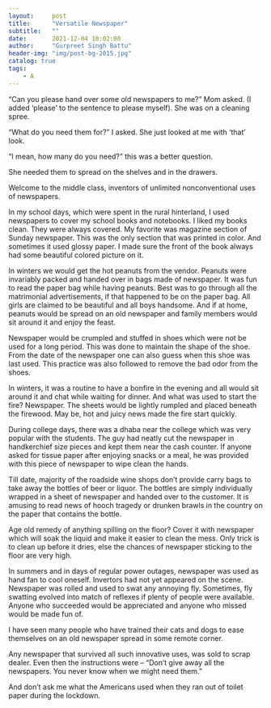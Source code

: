 ```yaml
---
layout:     post
title:      "Versatile Newspaper"
subtitle:   ""
date:       2021-12-04 10:02:00
author:     "Gurpreet Singh Battu"
header-img: "img/post-bg-2015.jpg"
catalog: true
tags:
    - A
---
```


“Can you please hand over some old newspapers to me?” Mom asked. (I added ‘please’ to the sentence to please myself). She was on a cleaning spree.

“What do you need them for?” I asked. She just looked at me with ‘that’ look.

“I mean, how many do you need?” this was a better question.

She needed them to spread on the shelves and in the drawers.

Welcome to the middle class, inventors of unlimited nonconventional uses of newspapers.

In my school days, which were spent in the rural hinterland, I used newspapers to cover my school books and notebooks. I liked my books clean. They were always covered. My favorite was magazine section of Sunday newspaper. This was the only section that was printed in color. And sometimes it used glossy paper. I made sure the front of the book always had some beautiful colored picture on it.

In winters we would get the hot peanuts from the vendor. Peanuts were invariably packed and handed over in bags made of newspaper. It was fun to read the paper bag while having peanuts. Best was to go through all the matrimonial advertisements, if that happened to be on the paper bag. All girls are claimed to be beautiful and all boys handsome. And if at home, peanuts would be spread on an old newspaper and family members would sit around it and enjoy the feast.

Newspaper would be crumpled and stuffed in shoes which were not be used for a long period. This was done to maintain the shape of the shoe. From the date of the newspaper one can also guess when this shoe was last used. This practice was also followed to remove the bad odor from the shoes.

In winters, it was a routine to have a bonfire in the evening and all would sit around it and chat while waiting for dinner. And what was used to start the fire? Newspaper. The sheets would be lightly rumpled and placed beneath the firewood. May be, hot and juicy news made the fire start quickly.

During college days, there was a dhaba near the college which was very popular with the students. The guy had neatly cut the newspaper in handkerchief size pieces and kept them near the cash counter. If anyone asked for tissue paper after enjoying snacks or a meal, he was provided with this piece of newspaper to wipe clean the hands.

Till date, majority of the roadside wine shops don’t provide carry bags to take away the bottles of beer or liquor. The bottles are simply individually wrapped in a sheet of newspaper and handed over to the customer. It is amusing to read news of hooch tragedy or drunken brawls in the country on the paper that contains the bottle.

Age old remedy of anything spilling on the floor? Cover it with newspaper which will soak the liquid and make it easier to clean the mess. Only trick is to clean up before it dries, else the chances of newspaper sticking to the floor are very high.

In summers and in days of regular power outages, newspaper was used as hand fan to cool oneself. Invertors had not yet appeared on the scene. Newspaper was rolled and used to swat any annoying fly. Sometimes, fly swatting evolved into match of reflexes if plenty of people were available. Anyone who succeeded would be appreciated and anyone who missed would be made fun of.

I have seen many people who have trained their cats and dogs to ease themselves on an old newspaper spread in some remote corner.

Any newspaper that survived all such innovative uses, was sold to scrap dealer. Even then the instructions were – “Don’t give away all the newspapers. You never know when we might need them.”

And don’t ask me what the Americans used when they ran out of toilet paper during the lockdown.

